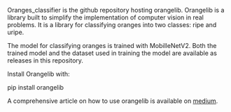 Oranges_classifier is the github repository hosting orangelib. Orangelib is a library built to simplify the implementation of computer vision in real problems. It is a library for classifying oranges into two classes: ripe and uripe. 

The model for classifying oranges is trained with MobilleNetV2. Both the trained model and the dataset used in training the model are available as releases in this repository.

Install Orangelib with:

pip install orangelib


    
A comprehensive article on how to use orangelib is available on   [medium](https://medium.com/@olafenwaayoola/classifying-oranges-with-orangelib-31fe7984c52?source=---------2------------------).



